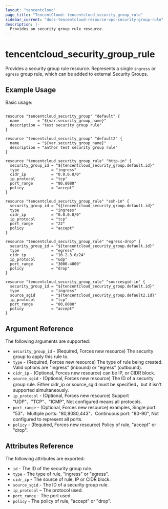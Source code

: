 ```yaml
---
layout: "tencentcloud"
page_title: "TencentCloud: tencentcloud_security_group_rule"
sidebar_current: "docs-tencentcloud-resource-vpc-security-group-rule"
description: |-
  Provides an security group rule resource.
---
```


# tencentcloud_security_group_rule

Provides a security group rule resource. Represents a single `ingress` or `egress` group rule, which can be added to external Security Groups.

## Example Usage

Basic usage:

```hcl

resource "tencentcloud_security_group" "default" {
  name        = "${var.security_group_name}"
  description = "test security group rule"
}

resource "tencentcloud_security_group" "default2" {
  name        = "${var.security_group_name}"
  description = "anthor test security group rule"
}

resource "tencentcloud_security_group_rule" "http-in" {
  security_group_id = "${tencentcloud_security_group.default.id}"
  type              = "ingress"
  cidr_ip           = "0.0.0.0/0"
  ip_protocol       = "tcp"
  port_range        = "80,8080"
  policy            = "accept"
}

resource "tencentcloud_security_group_rule" "ssh-in" {
  security_group_id = "${tencentcloud_security_group.default.id}"
  type              = "ingress"
  cidr_ip           = "0.0.0.0/0"
  ip_protocol       = "tcp"
  port_range        = "22"
  policy            = "accept"
}

resource "tencentcloud_security_group_rule" "egress-drop" {
  security_group_id = "${tencentcloud_security_group.default.id}"
  type              = "egress"
  cidr_ip           = "10.2.3.0/24"
  ip_protocol       = "udp"
  port_range        = "3000-4000"
  policy            = "drop"
}

resource "tencentcloud_security_group_rule" "sourcesgid-in" {
  security_group_id = "${tencentcloud_security_group.default.id}"
  type              = "ingress"
  source_sgid       = "${tencentcloud_security_group.default2.id}"
  ip_protocol       = "tcp"
  port_range        = "80,8080"
  policy            = "accept"
}
```

## Argument Reference

The following arguments are supported:

* `security_group_id` - (Required, Forces new resource) The security group to apply this rule to.
* `type` - (Required, Forces new resource) The type of rule being created. Valid options are "ingress" (inbound) or "egress" (outbound).
* `cidr_ip` - (Optional, Forces new resource) can be IP, or CIDR block.
* `source_sgid` - (Optional, Forces new resource) The ID of a security group rule. Either cidr_ip or source_sgid must be specified，but it isn't supported simultaneously.
* `ip_protocol` - (Optional, Forces new resource) Support "UDP"、"TCP"、"ICMP", Not configured means all protocols.
* `port_range` - (Optional, Forces new resource) examples, Single port: "53"、Multiple ports: "80,8080,443"、Continuous port: "80-90", Not configured to represent all ports.
* `policy` - (Required, Forces new resource) Policy of rule, "accept" or "drop".

## Attributes Reference

The following attributes are exported:

* `id` - The ID of the security group rule.
* `type` - The type of rule, "ingress" or "egress".
* `cidr_ip` - The source of rule, IP or CIDR block.
* `source_sgid` - The ID of a security group rule.
* `ip_protocol` – The protocol used.
* `port_range` – The port used.
* `policy` - The policy of rule, "accept" or "drop".
